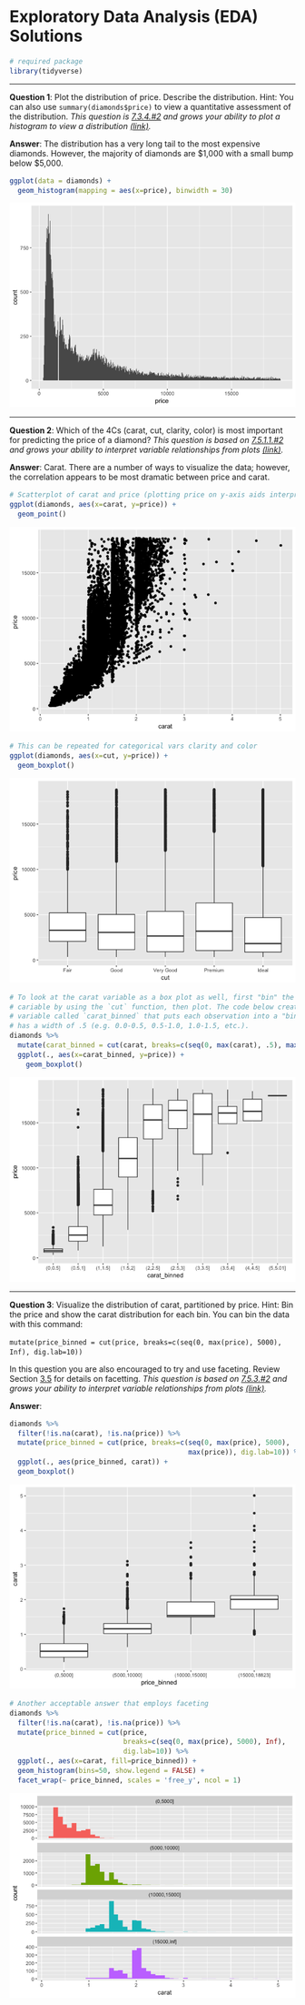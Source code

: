 Exploratory Data Analysis (EDA) Solutions
================

``` r
# required package
library(tidyverse)
```

------------------------------------------------------------------------

**Question 1**: Plot the distribution of price. Describe the distribution. Hint: You can also use `summary(diamonds$price)` to view a quantitative assessment of the distribution.
*This question is [7.3.4.\#2](http://r4ds.had.co.nz/exploratory-data-analysis.html#exercises-13) and grows your ability to plot a histogram to view a distribution [(link)](http://r4ds.had.co.nz/exploratory-data-analysis.html#visualising-distributions).*

**Answer**: The distribution has a very long tail to the most expensive diamonds. However, the majority of diamonds are $1,000 with a small bump below $5,000.

``` r
ggplot(data = diamonds) + 
  geom_histogram(mapping = aes(x=price), binwidth = 30)
```

![](03-exploratory-data-analysis-solutions_files/figure-markdown_github/Q1-1.png)

------------------------------------------------------------------------

**Question 2**: Which of the 4Cs (carat, cut, clarity, color) is most important for predicting the price of a diamond?
*This question is based on [7.5.1.1.\#2](http://r4ds.had.co.nz/exploratory-data-analysis.html#exercises-15) and grows your ability to interpret variable relationships from plots [(link)](http://r4ds.had.co.nz/exploratory-data-analysis.html#covariation).*

**Answer**: Carat. There are a number of ways to visualize the data; however, the correlation appears to be most dramatic between price and carat.

``` r
# Scatterplot of carat and price (plotting price on y-axis aids interpretation)
ggplot(diamonds, aes(x=carat, y=price)) + 
  geom_point()
```

![](03-exploratory-data-analysis-solutions_files/figure-markdown_github/Q2-1.png)

``` r
# This can be repeated for categorical vars clarity and color
ggplot(diamonds, aes(x=cut, y=price)) + 
  geom_boxplot()
```

![](03-exploratory-data-analysis-solutions_files/figure-markdown_github/Q2-2.png)

``` r
# To look at the carat variable as a box plot as well, first "bin" the carat 
# cariable by using the `cut` function, then plot. The code below creates a new 
# variable called `carat_binned` that puts each observation into a "bin" that 
# has a width of .5 (e.g. 0.0-0.5, 0.5-1.0, 1.0-1.5, etc.).
diamonds %>%
  mutate(carat_binned = cut(carat, breaks=c(seq(0, max(carat), .5), max(carat)))) %>%
  ggplot(., aes(x=carat_binned, y=price)) + 
    geom_boxplot()
```

![](03-exploratory-data-analysis-solutions_files/figure-markdown_github/Q2-3.png)

------------------------------------------------------------------------

**Question 3**: Visualize the distribution of carat, partitioned by price. Hint: Bin the price and show the carat distribution for each bin. You can bin the data with this command:

`mutate(price_binned = cut(price, breaks=c(seq(0, max(price), 5000), Inf), dig.lab=10))`

In this question you are also encouraged to try and use faceting. Review Section [3.5](http://r4ds.had.co.nz/data-visualisation.html#facets) for details on facetting. *This question is based on [7.5.3.\#2](http://r4ds.had.co.nz/exploratory-data-analysis.html#exercises-17) and grows your ability to interpret variable relationships from plots [(link)](http://r4ds.had.co.nz/exploratory-data-analysis.html#covariation).*

**Answer**:

``` r
diamonds %>% 
  filter(!is.na(carat), !is.na(price)) %>%
  mutate(price_binned = cut(price, breaks=c(seq(0, max(price), 5000), 
                                            max(price)), dig.lab=10)) %>%
  ggplot(., aes(price_binned, carat)) + 
  geom_boxplot()
```

![](03-exploratory-data-analysis-solutions_files/figure-markdown_github/Q3-1.png)

``` r
# Another acceptable answer that employs faceting
diamonds %>% 
  filter(!is.na(carat), !is.na(price)) %>%
  mutate(price_binned = cut(price, 
                            breaks=c(seq(0, max(price), 5000), Inf), 
                            dig.lab=10)) %>%
  ggplot(., aes(x=carat, fill=price_binned)) + 
  geom_histogram(bins=50, show.legend = FALSE) + 
  facet_wrap(~ price_binned, scales = 'free_y', ncol = 1)
```

![](03-exploratory-data-analysis-solutions_files/figure-markdown_github/Q3-2.png)
